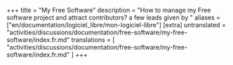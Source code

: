 +++
title = "My Free Software"
description = "How to manage my Free software project and attract contributors? a few leads given by "
aliases = ["en/documentation/logiciel_libre/mon-logiciel-libre"]
[extra]
untranslated = "activities/discussions/documentation/free-software/my-free-software/index.fr.md"
translations = [
    "activities/discussions/documentation/free-software/my-free-software/index.fr.md"
]
+++
